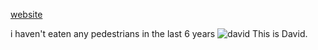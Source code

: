 [website](https://nexzy.dev/)

i haven't eaten any pedestrians in the last 6 years
![david](https://github.com/snvyv/snvyv/assets/47720197/00c2f53f-8bf5-4921-b649-ad9d981990eb)
This is David.
